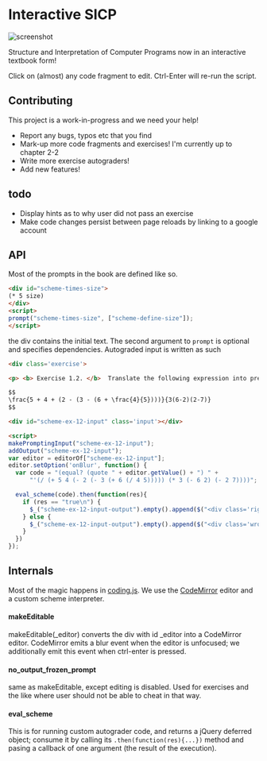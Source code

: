 # Interactive SICP

![screenshot](https://raw.github.com/zodiac/isicp/master/images/screenshot.png)

Structure and Interpretation of Computer Programs now in an interactive textbook form! 

Click on (almost) any code fragment to edit. Ctrl-Enter will re-run the script.

## Contributing

This project is a work-in-progress and we need your help!

- Report any bugs, typos etc that you find
- Mark-up more code fragments and exercises! I'm currently up to chapter 2-2
- Write more exercise autograders!
- Add new features!

## todo

- Display hints as to why user did not pass an exercise
- Make code changes persist between page reloads by linking to a google account

## API

Most of the prompts in the book are defined like so.

```html
<div id="scheme-times-size">
(* 5 size)
</div>
<script> 
prompt("scheme-times-size", ["scheme-define-size"]);
</script>
```

the div contains the initial text. The second argument to ``prompt`` is optional and specifies dependencies. Autograded input is written as such

```html
<div class='exercise'>

<p> <b> Exercise 1.2. </b>  Translate the following expression into prefix form.

$$
\frac{5 + 4 + (2 - (3 - (6 + \frac{4}{5})))}{3(6-2)(2-7)}
$$

<div id="scheme-ex-12-input" class='input'></div>

<script>
makePromptingInput("scheme-ex-12-input");
addOutput("scheme-ex-12-input");
var editor = editorOf["scheme-ex-12-input"];
editor.setOption('onBlur', function() {
  var code = "(equal? (quote " + editor.getValue() + ") " + 
      "'(/ (+ 5 4 (- 2 (- 3 (+ 6 (/ 4 5))))) (* 3 (- 6 2) (- 2 7))))";

  eval_scheme(code).then(function(res){
    if (res == "true\n") {
      $_("scheme-ex-12-input-output").empty().append($("<div class='right-answer'> \u2713 </div>"));
    } else {
      $_("scheme-ex-12-input-output").empty().append($("<div class='wrong-answer'> \u2717 </div>"));
    }
  })
});
```

## Internals

Most of the magic happens in [coding.js](https://github.com/zodiac/appspot-grading/tree/master/isicp/coding.js). We use the [CodeMirror](http://codemirror.net/) editor and a custom scheme interpreter.

#### makeEditable

makeEditable(_editor) converts the div with id _editor into a CodeMirror editor. CodeMirror emits a blur event when the editor is unfocused; we additionally emit this event when ctrl-enter is pressed.

#### no_output_frozen_prompt

same as makeEditable, except editing is disabled. Used for exercises and the like where user should not be able to cheat in that way.

#### eval_scheme

This is for running custom autograder code, and returns a jQuery deferred object; consume it by calling its ``.then(function(res){...})`` method and pasing a callback of one argument (the result of the execution).